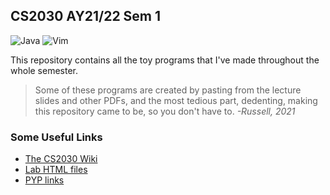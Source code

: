 ## CS2030 AY21/22 Sem 1
![Java](https://img.shields.io/badge/java-%23ED8B00.svg?&style=for-the-badge&logo=java&logoColor=white)
![Vim](https://img.shields.io/badge/VIM-%2311AB00.svg?style=for-the-badge&logo=vim&logoColor=white)

This repository contains all the toy programs that I've made throughout the whole semester.
> Some of these programs are created by pasting from the lecture slides and other PDFs, and the most tedious part, dedenting, making this repository came to be, so you don't have to.
> _-Russell, 2021_

### Some Useful Links
- [The CS2030 Wiki](https://github.com/nus-cs2030/2122-s1/wiki)
- [Lab HTML files](https://www.comp.nus.edu.sg/~e0550376/CS2030/)
- [PYP links](https://github.com/nus-cs2030/2122-s1/issues/273)